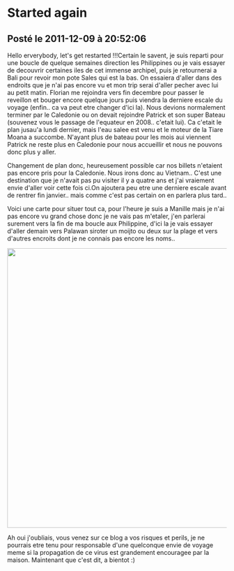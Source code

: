 # Started again
## Posté le 2011-12-09 à 20:52:06

Hello erverybody, let's get restarted !!!Certain le savent, je suis reparti pour une boucle de quelque semaines direction les Philippines ou je vais essayer de decouvrir certaines iles de cet immense archipel, puis je retournerai a Bali pour revoir mon pote Sales qui est la bas. On essaiera d'aller dans des endroits que je n'ai pas encore vu et mon trip serai d'aller pecher avec lui au petit matin. Florian me rejoindra vers fin decembre pour passer le reveillon et bouger encore quelque jours puis viendra la derniere escale du voyage (enfin.. ca va peut etre changer d'ici la). Nous devions normalement terminer par le Caledonie ou on devait rejoindre Patrick et son super Bateau (souvenez vous le passage de l'equateur en 2008.. c'etait lui). Ca c'etait le plan jusau'a lundi dernier, mais l'eau salee est venu et le moteur de la Tiare Moana a succombe. N'ayant plus de bateau pour les mois aui viennent Patrick ne reste plus en Caledonie pour nous accueillir et nous ne pouvons donc plus y aller.

Changement de plan donc, heureusement possible car nos billets n'etaient pas encore pris pour la Caledonie. Nous irons donc au Vietnam.. C'est une destination que je n'avait pas pu visiter il y a quatre ans et j'ai vraiement envie d'aller voir cette fois ci.On ajoutera peu etre une derniere escale avant de rentrer fin janvier.. mais comme c'est pas certain on en parlera plus tard..

Voici une carte pour situer tout ca, pour l'heure je suis a Manille mais je n'ai pas encore vu grand chose donc je ne vais pas m'etaler, j'en parlerai surement vers la fin de ma boucle aux Philippine, d'ici la je vais essayer d'aller demain vers Palawan siroter un moijto ou deux sur la plage et vers d'autres encroits dont je ne connais pas encore les noms..

<img src="http://etienne.croclemonde.org/public/Philippines/trip.png" alt="" width="640" />

Ah oui j'oubliais, vous venez sur ce blog a vos risques et perils, je ne pourrais etre tenu pour responsable d'une quelconque envie de voyage meme si la propagation de ce virus est grandement encouragee par la maison. Maintenant que c'est dit, a bientot :)
